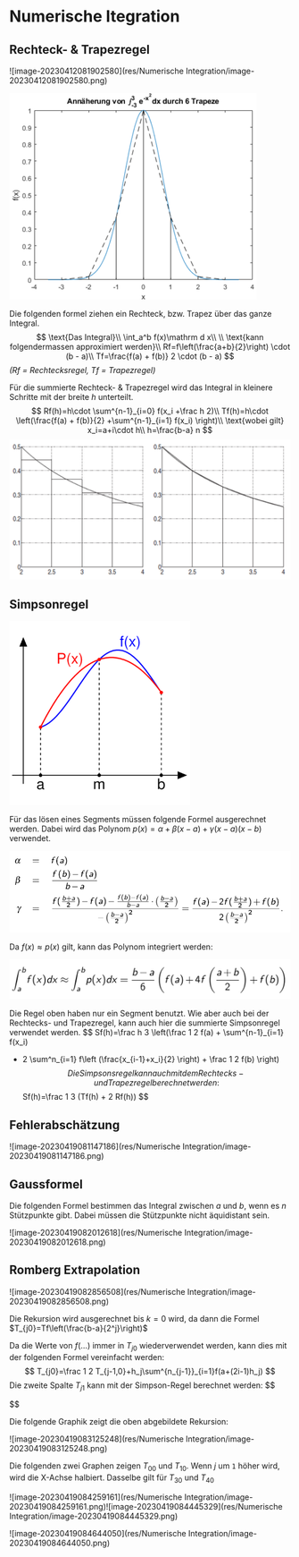 # Numerische Itegration

## Rechteck- & Trapezregel

![image-20230412081902580](res/Numerische Integration/image-20230412081902580.png)

<img src="res/Numerische Integration/image-20230412081843980.png" alt="image-20230412081843980" style="zoom:50%;" />

Die folgenden formel ziehen ein Rechteck, bzw. Trapez über das ganze Integral.
$$
\text{Das Integral}\\
\int_a^b f(x)\mathrm d x\\
\\
\text{kann folgendermassen approximiert werden}\\
Rf=f\left(\frac{a+b}{2}\right) \cdot (b - a)\\
Tf=\frac{f(a) + f(b)} 2 \cdot (b - a)
$$
*(Rf = Rechtecksregel, Tf = Trapezregel)*

Für die summierte Rechteck- & Trapezregel wird das Integral in kleinere Schritte mit der breite $h$ unterteilt.
$$
Rf(h)=h\cdot \sum^{n-1}_{i=0} f(x_i +\frac h 2)\\
Tf(h)=h\cdot \left(\frac{f(a) + f(b)}{2} +\sum^{n-1}_{i=1} f(x_i) \right)\\
\text{wobei gilt}
x_i=a+i\cdot h\\
h=\frac{b-a} n
$$
<img src="res/Numerische Integration/image-20230412082819366.png" alt="image-20230412082819366" style="zoom:50%;" />

## Simpsonregel

<img src="res/Numerische Integration/image-20230412084035153.png" alt="image-20230412084035153" style="zoom:67%;" />

Für das lösen eines Segments müssen folgende Formel ausgerechnet werden. Dabei wird das Polynom $p(x)=\alpha+\beta(x-a) + \gamma(x-a)(x-b)$ verwendet.

**<img src="res/Numerische Integration/image-20230412085456827.png" alt="image-20230412085456827" style="zoom: 67%;" />**

Da $f(x)\approx p(x)$ gilt, kann das Polynom integriert werden:

<img src="res/Numerische Integration/image-20230412085647265.png" alt="image-20230412085647265" style="zoom:67%;" />

Die Regel oben haben nur ein Segment benutzt. Wie aber auch bei der Rechtecks- und Trapezregel, kann auch hier die summierte Simpsonregel verwendet werden.
$$
Sf(h)=\frac h 3 \left(\frac 1 2 f(a) + \sum^{n-1}_{i=1} f(x_i) 
+ 2 \sum^n_{i=1} f\left (\frac{x_{i-1}+x_i}{2} \right) + \frac 1 2 f(b) \right)
$$
Die Simpsonsregel kann auch mit dem Rechtecks- und Trapezregel berechnet werden:
$$
Sf(h)=\frac 1 3 (Tf(h) + 2 Rf(h))
$$

## Fehlerabschätzung

![image-20230419081147186](res/Numerische Integration/image-20230419081147186.png)

## Gaussformel

Die folgenden Formel bestimmen das Integral zwischen $a$ und $b$, wenn es $n$ Stützpunkte gibt. Dabei müssen die Stützpunkte nicht äquidistant sein.

![image-20230419082012618](res/Numerische Integration/image-20230419082012618.png)

## Romberg Extrapolation

![image-20230419082856508](res/Numerische Integration/image-20230419082856508.png)

Die Rekursion wird ausgerechnet bis $k=0$ wird, da dann die Formel $T_{j0}=Tf\left(\frac{b-a}{2^j}\right)$

Da die Werte von $f(...)$ immer in $T_{j0}$ wiederverwendet werden, kann dies mit der folgenden Formel vereinfacht werden:
$$
T_{j0}=\frac 1 2 T_{j-1,0}+h_j\sum^{n_{j-1}}_{i=1}f(a+(2i-1)h_j)
$$
 Die zweite Spalte $T_{j1}$ kann mit der Simpson-Regel berechnet werden:
$$

$$


Die folgende Graphik zeigt die oben abgebildete Rekursion:

![image-20230419083125248](res/Numerische Integration/image-20230419083125248.png)

Die folgenden zwei Graphen zeigen $T_{00}$ und $T_{10}$. Wenn $j$ um `1` höher wird, wird die X-Achse halbiert. Dasselbe gilt für $T_{30}$ und $T_{40}$

![image-20230419084259161](res/Numerische Integration/image-20230419084259161.png)![image-20230419084445329](res/Numerische Integration/image-20230419084445329.png)

![image-20230419084644050](res/Numerische Integration/image-20230419084644050.png)
